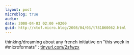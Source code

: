 ```yaml
---
layout: post
microblog: true
audio: 
date: 2008-04-03 02:00 +0200
guid: http://xtof.micro.blog/2008/04/03/t781860062.html
---
```

thinking/dreaming about any french initiative on "this week in #microformats" : [tinyurl.com/2sfwzx](http://tinyurl.com/2sfwzx)

